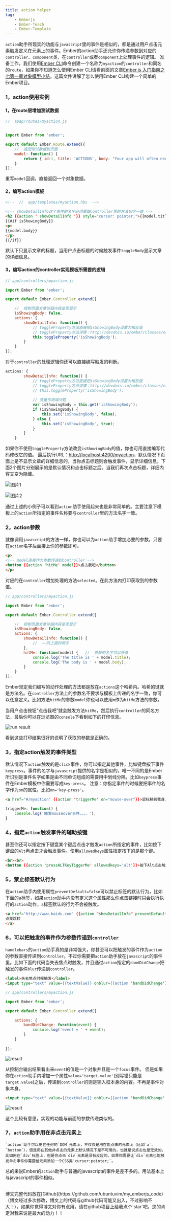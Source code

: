 ```yaml
---
title: action helper
tag: 
	- Emberjs
	- Ember-Teach
	- Ember-Template
---
```


`action`助手所现实的功能与`javascript`里的事件是相似的，都是通过用户点击元素触发定义在元素上的事件。Ember的action助手还允许你传递参数到对应的`controller`、`component`类，在`controller`或者`component`上处理事件的逻辑。
准备工作，我们使用[Ember CLI](http://ember-cli.com/user-guide)命令创建一个名称为`myaction`的`controller`和同名的`route`，如果你不知道怎么使用Ember CLI请看前面的文章[Ember.js 入门指南之七第一章对象模型小结](http://blog.ddlisting.com/2016/03/18/ember-js-ru-men-zhi-nan-zhi-qi-di-zhang-dui-xiang-mo-xing-xiao-jie/)，这篇文件讲解了怎么使用Ember CLI构建一个简单的Ember项目。

### 1，action使用实例
#### 1，在route层增加测试数据
```javascript
//  apap/routes/myaction.js


import Ember from 'ember';

export default Ember.Route.extend({
	//  返回测试数据到页面
	model: function() {
		return { id:1, title: 'ACTIONS', body: "Your app will often need a way to let users interact with controls that change application state. For example, imagine that you have a template that shows a blog title, and supports expanding the post to show the body.If you add the {{action}} helper to an HTML element, when a user clicks the element, the named event will be sent to the template's corresponding component or controller." };
	}
});
```
重写`model`回调，直接返回一个对象数据。

#### 2，编写action模板
```html
<!--  //  app/templates/myaction.hbs  -->

<!-- showDetailInfo这个事件的名字必须要跟controller里的方法名字一致 -->
<h2 {{action ' showDetailInfo '}} style="cursor: pointer;">{{model.title}}</h2>
{{#if isShowingBody}}
<p>
{{model.body}}
</p>
{{/if}}
```
默认下只显示文章的标题，当用户点击标题的时候触发事件`toggleBody`显示文章的详细信息。

#### 3，编写action的controller实现模板所需要的逻辑
```javascript
// app/controllers/myaction.js

import Ember from 'ember';

export default Ember.Controller.extend({

	//  控制页面文章详细内容是否显示
	isShowingBody: false,
	actions: {
		showDetailInfo: function() {
			// toggleProperty方法直接把isShowingBody设置为相反值
			// toggleProperty方法详情：http://devdocs.io/ember/classes/ember.observable#method_toggleProperty
			this.toggleProperty('isShowingBody');
		}
	}
});
```
对于`controller`的处理逻辑你还可以直接编写触发的判断。
```javascript
actions: {
		showDetailInfo: function() {
			// toggleProperty方法直接把isShowingBody设置为相反值
			// toggleProperty方法详情：http://devdocs.io/ember/classes/ember.observable#method_toggleProperty
			// this.toggleProperty('isShowingBody');
			
			// 变量作用域问题
			var isShowingBody = this.get('isShowingBody');
			if (isShowingBody) {
				this.set('isShowingBody', false);	
			} else {
				this.set('isShowingBody', true);
			}
		}
	}
```
如果你不使用`toggleProperty`方法改变`isShowingBody`的值，你也可用直接编写代码修改它的值。
最后执行URL：[http://localhost:4200/myaction](http://localhost:4200/myaction)，默认情况下页面上是不显示文章的详细信息的，当你点击标题则会触发事件，显示详细信息，下面2个图片分别展示的是默认情况和点击标题之后。当我们再次点击标题，详细内容又变为隐藏。

![图片1](/content/images/2016/03/35.png)

![图片2](/content/images/2016/03/36-1.png)

通过上述的小例子可以看到`action`助手使用起来也是非常简单的。主要注意下模板上的`action`所指定的事件名称要与`controller`里的方法名字一致。

### 2，action参数

就像调用`javascript`的方法一样，你也可以为`action`助手增加必要的参数。只要在`action`名字后面接上你的参数即可。
```html
<p>
<!-- model直接作为参数传递到controller -->
<button {{action 'hitMe' model}}>点击我吧</button>
</p>
```
对应的在`controller`增加处理的方法`selected`。在此方法内打印获取到的参数值。
```javascript
// app/controllers/myaction.js

import Ember from 'ember';

export default Ember.Controller.extend({

	//  控制页面文章详细内容是否显示
	isShowingBody: false,
	actions: {
		showDetailInfo: function() {
			//  ⋯⋯同上面的例子
		},
		hitMe: function(model) {   //  参数的名字可以任意
			console.log('The title is ' + model.title);
			console.log('The body is ' + model.body);
		}
	}
});
```

Ember规定我们编写的动作处理的方法都是放在`actions`这个哈希内。哈希的键就是方法名。在`controller`方法上的参数名不要求与模板上传递的名字一致，你可以任意定义。比如方法`hitMe`的参数`model`你也可以使用`m`作为`hitMe`方法的参数。

当用户点击按钮“点击我吧”就会触发方法`hitMe`，然后执行`controller`的同名方法，最后你可以在浏览器的`console`下看到如下的打印信息。

![run result](/content/images/2016/03/37.png)

看到这些打印结果很好的说明了获取的参数是正确的。

### 3，指定action触发的事件类型
默认情况下`action`触发的是`click`事件，你可以指定其他事件，比如键盘按下事件`keypress`。事件的名字与`javascript`提供的名字是相似的，唯一不同的是Ember所识别是事件名字如果是由不同单词组成的需要用中划线分隔，比如`keypress`事件在Ember模板中你需要写成`key-press`。
注意：你指定事件的时候要把事件的名字作为`on`的属性。比如`on='key-press'`。
```html
<a href="#/myaction" {{action 'triggerMe' on="mouse-over"}}>鼠标移到我身上触发</a>
```
```javascript
triggerMe: function() {
	console.log('触发mouseover事件。。。。');
}
```

### 4，指定`action`触发事件的辅助按键

甚至你还可以指定按下键盘某个键后点击才触发`action`所指定的事件，比如按下键盘的`Alt`再点击才会触发事件。使用`allowedkeys`属性指定按下的是那个键。
```html
<br><br>
<button {{action 'pressALTKeyTiggerMe' allowedkeys='alt'}}>按下Alt点击触发我</button>
```

### 5，禁止标签默认行为

在`action`助手内使用属性`preventDefault=false`可以禁止标签的默认行为，比如下面的a标签，如果`action`助手内没有定义这个属性那么你点击链接时只会执行执行的`action`动作，`a`标签默认的行为不会被触发。
```html
<a href="http://www.baidu.com" {{action "showDetailInfo" preventDefault=false}}>
点我跳转
</a>
```

### 6，可以把触发的事件作为参数传递到`controller`

`handlebars`的`action`助手真的是非常强大，你甚至可以把触发的事件作为`action`的参数直接传递到`controller`。不过你需要把`action`助手放在`javascript`的事件里。比如下面的代码当失去焦点时触发，并且通过`action`指定的`dandDidChange`把触发的事件`blur`传递到`controller`。
```html
<label>失去焦点时候触发</label>
<input type="text" value={{textValue}} onblur={{action 'bandDidChange'}} />
```
```javascript
// app/controllers/myaction.js

import Ember from 'ember';

export default Ember.Controller.extend({

	actions: {
		bandDidChange: function(event) {
			console.log('event = ' + event);
		}
	}
	
});
```

![result](/content/images/2016/03/38.png)

从控制台输出结果看出来`event`的值是一个对象并且是一个`focus`事件。
但是如果你在`action`助手内增加一个属性`value='target.value'`(别写错只能是`target.value`)之后，传递到`controller`的则是输入框本身的内容。不再是事件对象本身。
```html
<input type="text" value={{textValue}} onblur={{action 'bandDidChange' value="target.value"}} />
```

![result](/content/images/2016/03/39.png)

这个比较有意思，实现的功能与前面的参数传递类似的。

### 7，`action`助手用在非点击元素上
	`action`助手可以用在任何的`DOM`元素上，不仅仅是用在能点击的元素上（比如`a`、`button`），但是用在其他非点击的元素上默认情况下是不可用的，也就是说点击也是无效的。比如用在`div`标签上，但是你点击`div`元素是没有反应的。如果你需要让`div`元素也能触发单击事件你需要给元素添加一个CSS类'cursor:pointer;`。

总的来说Ember的`action`助手与普通的javascript的事件是差不多的。用法基本上与javascript的事件相似。

<br>
博文完整代码放在[Github](https://github.com/ubuntuvim/my_emberjs_code)（博文经过多次修改，博文上的代码与github代码可能又出入，不过影响不大！），如果你觉得博文对你有点用，请在github项目上给我点个`star`吧。您的肯定对我来说是最大的动力！！
